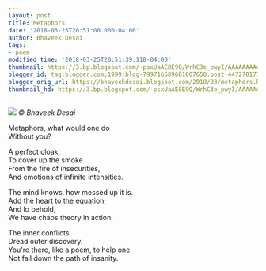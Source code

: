 ```yaml
---
layout: post
title: Metaphors
date: '2018-03-25T20:51:00.000-04:00'
author: Bhaveek Desai
tags:
- poem
modified_time: '2018-03-25T20:51:39.118-04:00'
thumbnail: https://3.bp.blogspot.com/-psxUaAE8E9Q/WrhC3e_pwyI/AAAAAAAAdQg/Lxp0IEGLjskboaerA0MSUql9JvYFAT2RwCLcBGAs/s72-c/IMG_20170305_155145169.jpg
blogger_id: tag:blogger.com,1999:blog-799716689661607658.post-4472701775254830967
blogger_orig_url: https://bhaveekdesai.blogspot.com/2018/03/metaphors.html
thumbnail_hd: https://3.bp.blogspot.com/-psxUaAE8E9Q/WrhC3e_pwyI/AAAAAAAAdQg/Lxp0IEGLjskboaerA0MSUql9JvYFAT2RwCLcBGAs/s400/IMG_20170305_155145169.jpg
---
```


![](https://3.bp.blogspot.com/-psxUaAE8E9Q/WrhC3e_pwyI/AAAAAAAAdQg/Lxp0IEGLjskboaerA0MSUql9JvYFAT2RwCLcBGAs/s400/IMG_20170305_155145169.jpg)
*© Bhaveek Desai*

Metaphors, what would one do  
Without you?  

A perfect cloak,  
To cover up the smoke  
From the fire of insecurities,  
And emotions of infinite intensities.  

The mind knows, how messed up it is.  
Add the heart to the equation;  
And lo behold,  
We have chaos theory in action.  

The inner conflicts  
Dread outer discovery.  
You're there, like a poem, to help one  
Not fall down the path of insanity.
